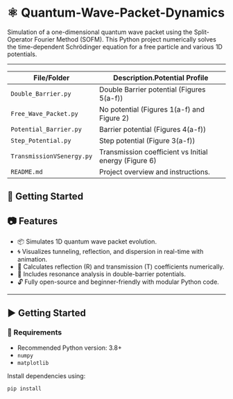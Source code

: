 # :atom_symbol: Quantum-Wave-Packet-Dynamics
Simulation of a one-dimensional quantum wave packet using the Split-Operator Fourier Method (SOFM). This Python project numerically solves the time-dependent Schrödinger equation for a free particle and various 1D potentials.

---
| File/Folder                  | Description.Potential Profile |
|-----------------------------|-------------|
| `Double_Barrier.py`    | Double Barrier potential (Figures 5(a-f)) |
| `Free_Wave_Packet.py` | No potential (Figures 1(a-f) and Figure 2) |
| `Potential_Barrier.py`               | Barrier potential (Figures 4(a-f)) |
| `Step_Potential.py`                       | Step potential (Figure 3(a-f)) |
| `TransmissionVSenergy.py`                    | Transmission coefficient vs Initial energy (Figure 6) |
| `README.md`                              | Project overview and instructions. |



## 🚀 Getting Started

## 📷 Features
- 📦 Simulates 1D quantum wave packet evolution.
- 🌀 Visualizes tunneling, reflection, and dispersion in real-time with animation.
- 🧮 Calculates reflection (R) and transmission (T) coefficients numerically.
- 🧠 Includes resonance analysis in double-barrier potentials.
- 🔓 Fully open-source and beginner-friendly with modular Python code.

---
## ▶️ Getting Started

### 🔧 Requirements

- Recommended Python version: 3.8+
- `numpy`
- `matplotlib`

Install dependencies using:

```bash
pip install
